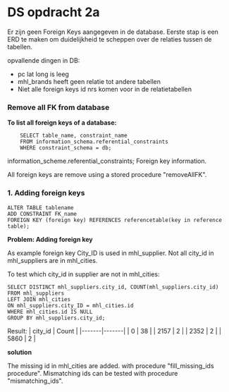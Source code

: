
# DS opdracht 2a

Er zijn geen Foreign Keys aangegeven in de database. 
Eerste stap is een ERD te maken om duidelijkheid te scheppen over de relaties tussen de tabellen. 

opvallende dingen in DB:
- pc lat long is leeg
- mhl_brands heeft geen relatie tot andere tabellen
- Niet alle foreign keys id nrs komen voor in de relatietabellen


### Remove all FK from database

**To list all foreign keys of a database:**

        SELECT table_name, constraint_name
        FROM information_schema.referential_constraints
        WHERE constraint_schema = db;

information_scheme.referential_constraints; Foreign key information.

All foreign keys are remove using a stored procedure "removeAllFK".

### 1. Adding foreign keys

	ALTER TABLE tablename
	ADD CONSTRAINT FK_name
	FOREIGN KEY (foreign key) REFERENCES referencetable(key in reference table);

**Problem: Adding foreign key**

As example foreign key City_ID is used in mhl_supplier. Not all city_id in mhl_suppliers are in mhl_cities.

To test which city_id in supplier are not in mhl_cities:

	SELECT DISTINCT mhl_suppliers.city_id, COUNT(mhl_suppliers.city_id) 
	FROM mhl_suppliers
	LEFT JOIN mhl_cities
	ON mhl_suppliers.city_ID = mhl_cities.id
	WHERE mhl_cities.id IS NULL 
	GROUP BY mhl_suppliers.city_id;

Result:
| city_id    | Count | 
|-------|-------|
| 0     | 38    | 
| 2157  | 2     | 
| 2352  | 2     | 
| 5860  | 2     | 

**solution**

The missing id in mhl_cities are added. with procedure "fill_missing_ids procedure". Mismatching ids can be tested with procedure "mismatching_ids".


